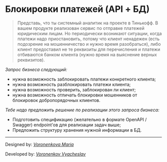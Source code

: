 # Блокировки платежей (API + БД)

> Представь, что ты системный аналитик на проекте в Тинькофф. В вашем продукте реализован сервис по отправке платежей юридическим лицам. Но периодически возникают ситуации, когда платежи надо приостановить, потому что клиент ненадежен (есть подозрение на мошенничество и нужно время разобраться), либо клиент предоставил не те реквизиты для перечисления и платежи отбиваются банком клиента (нужно время на выяснение верных реквизитов).

*Запрос бизнеса следующий:*

- нужна возможность заблокировать платежи конкретного клиента;
- нужна возможность разблокировать платежи клиента;
- нужна возможность проверить, заблокирован ли клиент;
- нужна возможность отличать блокировки мошенников от блокировок добропорядочных клиентов.

*Тебе надо предложить решение по реализации этого запроса бизнеса:*

- Подготовить спецификацию (желательно в формате OpenAPI / Swagger) endpoint’ов для реализации задач выше;
- Предложить структуру хранения нужной информации в БД.

---
Designed by: *[Voronenkova Maria](https://t.me/ermakovaamari)*

Developed by: *[Voronenkov Vyacheslav](https://t.me/gagongdev)*


